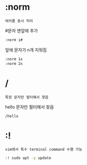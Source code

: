 # :norm

    여러줄 동시 처리

#문자 맨앞에 추가
```bash
:norm i#
```

앞에 문자가 n개 지워짐
```bash
:norm 1x
:norm 2x 
```

# /

    특정 문자만 필터해서 찾음

hello 문자만 필터해서 찾음
```bash
/hello
```

# :!

    vim에서 특수 terminal command 수행 가능

```bash
:! sudo apt -y update 
```

